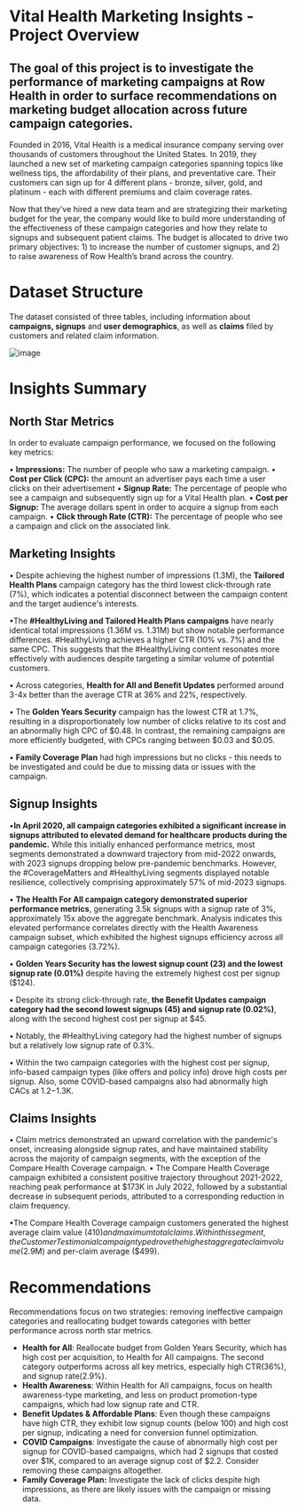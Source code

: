# Vital Health Marketing Insights - Project Overview

## The goal of this project is to investigate the performance of marketing campaigns at Row Health in order to surface recommendations on marketing budget allocation across future campaign categories.

Founded in 2016, Vital Health is a medical insurance company serving over thousands of customers throughout the United States. In 2019, they launched a new set of marketing campaign categories spanning topics like wellness tips, the affordability of their plans, and preventative care. Their customers can sign up for 4 different plans - bronze, silver, gold, and platinum - each with different premiums and claim coverage rates.

Now that they’ve hired a new data team and are strategizing their marketing budget for the year, the company would like to build more understanding of the effectiveness of these campaign categories and how they relate to signups and subsequent patient claims. The budget is allocated to drive two primary objectives: 1) to increase the number of customer signups, and 2) to raise awareness of Row Health’s brand across the country.


# Dataset Structure

The dataset consisted of three tables, including information about **campaigns, signups** and **user demographics**, as well as **claims** filed by customers and related claim information.

![image](https://github.com/user-attachments/assets/2926bf12-68b8-4088-8081-34a7cec1b214)


# Insights Summary
## North Star Metrics

In order to evaluate campaign performance, we focused on the following key metrics:

•  **Impressions:**  The number of people who saw a marketing campaign.
•  **Cost per Click (CPC):**  the amount an advertiser pays each time a user clicks on their advertisement
•  **Signup Rate:**  The percentage of people who see a campaign and subsequently sign up for a Vital Health plan.
•  **Cost per Signup:**  The average dollars spent in order to acquire a signup from each campaign.
•  **Click through Rate (CTR):**  The percentage of people who see a campaign and click on the associated link.

##  Marketing Insights


• Despite achieving the highest number of impressions (1.3M), the  **Tailored Health Plans** campaign  category has the third lowest click-through rate (7%), which indicates a potential disconnect between the campaign content and the target audience's interests.

•The **#HealthyLiving and Tailored Health Plans campaigns** have nearly identical total impressions (1.36M vs. 1.31M) but show notable performance differences. #HealthyLiving achieves a higher CTR (10% vs. 7%) and the same CPC. This suggests that the #HealthyLiving content resonates more effectively with audiences despite targeting a similar volume of potential customers.

• Across categories,  **Health for All and Benefit Updates** performed around 3-4x better than the average CTR at 36% and 22%, respectively.

• The  **Golden Years Security** campaign has the lowest CTR at 1.7%, resulting in a disproportionately low number of clicks relative to its cost and an abnormally high CPC of $0.48. In contrast, the remaining campaigns are more efficiently budgeted, with CPCs ranging between $0.03 and $0.05.

•  **Family Coverage Plan** had high impressions but no clicks - this needs to be investigated and could be due to missing data or issues with the campaign.

##  Signup Insights

•**In April 2020, all campaign categories exhibited a significant increase in signups attributed to elevated demand for healthcare products during the pandemic.** While this initially enhanced performance metrics, most segments demonstrated a downward trajectory from mid-2022 onwards, with 2023 signups dropping below pre-pandemic benchmarks. However, the #CoverageMatters and #HealthyLiving segments displayed notable resilience, collectively comprising approximately 57% of mid-2023 signups.

• **The Health For All campaign category demonstrated superior performance metrics**, generating 3.5k signups with a signup rate of 3%, approximately 15x above the aggregate benchmark. Analysis indicates this elevated performance correlates directly with the Health Awareness campaign subset, which exhibited the highest signups efficiency across all campaign categories (3.72%).

• **Golden Years Security has the lowest signup count (23) and the lowest signup rate (0.01%)** despite having the extremely highest cost per signup ($124).

• Despite its strong click-through rate, **the Benefit Updates campaign category had the second lowest signups (45) and signup rate (0.02%)**, along with the second highest cost per signup at $45.

• Notably, the #HealthyLiving category had the highest number of signups but a relatively low signup rate of 0.3%.

• Within the two campaign categories with the highest cost per signup, info-based campaign types (like offers and policy info) drove high costs per signup. Also, some COVID-based campaigns also had abnormally high CACs at $1.2-$1.3K.

## Claims Insights

• Claim metrics demonstrated an upward correlation with the pandemic's onset, increasing alongside signup rates, and have maintained stability across the majority of campaign segments, with the exception of the Compare Health Coverage campaign.
• The Compare Health Coverage campaign exhibited a consistent positive trajectory throughout 2021-2022, reaching peak performance at $173K in July 2022, followed by a substantial decrease in subsequent periods, attributed to a corresponding reduction in claim frequency. 

•The Compare Health Coverage campaign customers generated the highest average claim value ($410) and maximum total claims. Within this segment, the Customer Testimonial campaign type drove the highest aggregate claim volume ($2.9M) and per-claim average ($499).



# Recommendations

Recommendations focus on two strategies: removing ineffective campaign categories and reallocating budget towards categories with better performance across north star metrics.

-   **Health for All**: Reallocate budget from Golden Years Security, which has high cost per acquisition, to Health for All campaigns. The second category outperforms across all key metrics, especially high CTR(36%), and signup rate(2.9%).
-   **Health Awareness**: Within Health for All campaigns, focus on health awareness-type marketing, and less on product promotion-type campaigns, which had low signup rate and CTR.
- **Benefit Updates & Affordable Plans**: Even though these campaigns have high CTR, they exhibit low signup counts (below 100) and high cost per signup, indicating a need for conversion funnel optimization.
-   **COVID Campaigns**: Investigate the cause of abnormally high cost per signup for COVID-based campaigns, which had 2 signups that costed over $1K, compared to an average signup cost of $2.2. Consider removing these campaigns altogether.
-   **Family Coverage Plan:**  Investigate the lack of clicks despite high impressions, as there are likely issues with the campaign or missing data.

